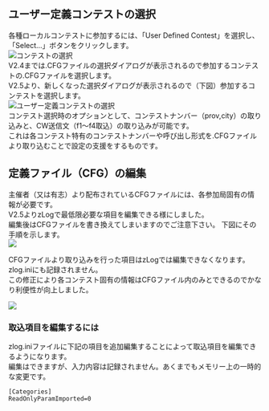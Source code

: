 ## ユーザー定義コンテストの選択
各種ローカルコンテストに参加するには、「User Defined Contest」を選択し、「Select...」ボタンをクリックします。  
![コンテストの選択](https://github.com/jr8ppg/zLog/blob/images/menu2.png)  
V2.4までは.CFGファイルの選択ダイアログが表示されるので参加するコンテストの.CFGファイルを選択します。  
V2.5より、新しくなった選択ダイアログが表示されるので（下図）参加するコンテストを選択します。  
![ユーザー定義コンテストの選択](https://github.com/jr8ppg/zLog/blob/images/selectuserdefinedcontest.png)  
コンテスト選択時のオプションとして、コンテストナンバー（prov,city）の取り込みと、CW送信文（f1～f4取込）の取り込みが可能です。  
これは各コンテスト特有のコンテストナンバーや呼び出し形式を.CFGファイルより取り込むことで設定の支援をするものです。  

## 定義ファイル（CFG）の編集

主催者（又は有志）より配布されているCFGファイルには、各参加局固有の情報が必要です。  
V2.5よりzLogで最低限必要な項目を編集できる様にしました。  
編集後はCFGファイルを書き換えてしまいますのでご注意下さい。
下図にその手順を示します。  
![](https://github.com/jr8ppg/zLog/blob/images/selectuserdefinedcontest_2.png)

CFGファイルより取り込みを行った項目はzLogでは編集できなくなります。zlog.iniにも記録されません。  
この修正により各コンテスト固有の情報はCFGファイル内のみとできるのでかなり利便性が向上しました。  

![](https://github.com/jr8ppg/zLog/blob/images/selectuserdefinedcontest_3.png)

### 取込項目を編集するには

zlog.iniファイルに下記の項目を追加編集することによって取込項目を編集できるようになります。  
編集はできますが、入力内容は記録されません。あくまでもメモリー上の一時的な変更です。  
```
[Categories]
ReadOnlyParamImported=0
```

